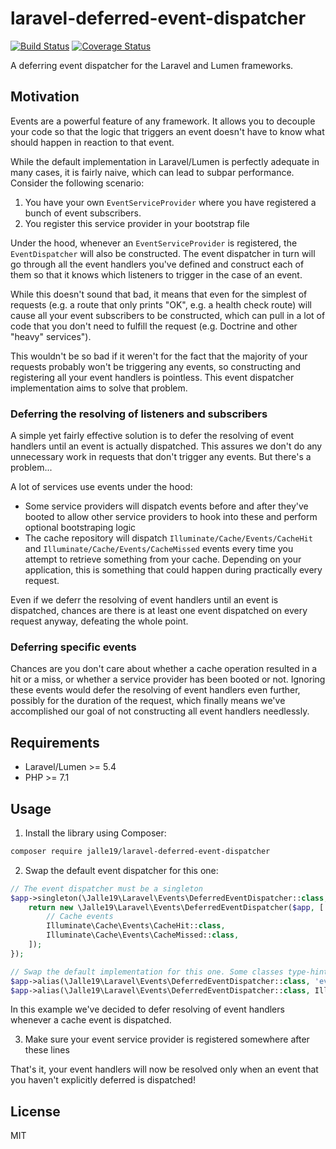 # laravel-deferred-event-dispatcher

[![Build Status](https://travis-ci.org/Jalle19/laravel-deferred-event-dispatcher.svg?branch=master)](https://travis-ci.org/Jalle19/laravel-deferred-event-dispatcher)
[![Coverage Status](https://coveralls.io/repos/github/Jalle19/laravel-deferred-event-dispatcher/badge.svg?branch=master)](https://coveralls.io/github/Jalle19/laravel-deferred-event-dispatcher?branch=master)

A deferring event dispatcher for the Laravel and Lumen frameworks.

## Motivation

Events are a powerful feature of any framework. It allows you to decouple your code so that the logic that triggers an 
event doesn't have to know what should happen in reaction to that event.

While the default implementation in Laravel/Lumen is perfectly adequate in many cases, it is fairly naive, which can 
lead to subpar performance. Consider the following scenario:

1. You have your own `EventServiceProvider` where you have registered a bunch of event subscribers.
2. You register this service provider in your bootstrap file

Under the hood, whenever an `EventServiceProvider` is registered, the `EventDispatcher` will also be constructed. The 
event dispatcher in turn will go through all the event handlers you've defined and construct each of them 
so that it knows which listeners to trigger in the case of an event.

While this doesn't sound that bad, it means that even for the simplest of requests (e.g. a route that only prints "OK", 
e.g. a health check route) will cause all your event subscribers to be constructed, which can pull in a lot of code 
that you don't need to fulfill the request (e.g. Doctrine and other "heavy" services").

This wouldn't be so bad if it weren't for the fact that the majority of your requests probably won't be triggering any 
events, so constructing and registering all your event handlers is pointless. This event dispatcher 
implementation aims to solve that problem.

### Deferring the resolving of listeners and subscribers

A simple yet fairly effective solution is to defer the resolving of event handlers until an event is 
actually dispatched. This assures we don't do any unnecessary work in requests that don't trigger any events. But 
there's a problem...

A lot of services use events under the hood:

* Some service providers will dispatch events before and after they've booted to allow other service providers to 
hook into these and perform optional bootstraping logic
* The cache repository will dispatch `Illuminate/Cache/Events/CacheHit` and `Illuminate/Cache/Events/CacheMissed` 
events every time you attempt to retrieve something from your cache. Depending on your application, this is something 
that could happen during practically every request.

Even if we deferr the resolving of event handlers until an event is dispatched, chances are there is 
at least one event dispatched on every request anyway, defeating the whole point.

### Deferring specific events

Chances are you don't care about whether a cache operation resulted in a hit or a miss, or whether a service provider 
has been booted or not. Ignoring these events would defer the resolving of event handlers even further, 
possibly for the duration of the request, which finally means we've accomplished our goal of not constructing all 
event handlers needlessly.

## Requirements

* Laravel/Lumen >= 5.4
* PHP >= 7.1

## Usage

1. Install the library using Composer:

```bash
composer require jalle19/laravel-deferred-event-dispatcher
```

2. Swap the default event dispatcher for this one:

```php
// The event dispatcher must be a singleton
$app->singleton(\Jalle19\Laravel\Events\DeferredEventDispatcher::class, function () use ($app) {
    return new \Jalle19\Laravel\Events\DeferredEventDispatcher($app, [
        // Cache events
        Illuminate\Cache\Events\CacheHit::class,
        Illuminate\Cache\Events\CacheMissed::class,
    ]);
});

// Swap the default implementation for this one. Some classes type-hint the interface, others simply use "events"
$app->alias(\Jalle19\Laravel\Events\DeferredEventDispatcher::class, 'events');
$app->alias(\Jalle19\Laravel\Events\DeferredEventDispatcher::class, Illuminate\Contracts\Events\Dispatcher::class);
```

In this example we've decided to defer resolving of event handlers whenever a cache event is dispatched.

3. Make sure your event service provider is registered somewhere after these lines

That's it, your event handlers will now be resolved only when an event that you haven't explicitly deferred is 
dispatched!

## License

MIT

